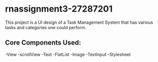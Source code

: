 # rnassignment3-27287201
This project is a UI design of a Task Management System that has various tasks and categories one could perform.
## Core Components Used:
-View
-scrollView
-Text
-FlatList
-Image
-TextInput
-Stylesheet
